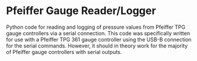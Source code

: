 # Pfeiffer Gauge Reader/Logger
Python code for reading and logging of pressure values from Pfeiffer TPG gauge controllers via a serial connection. This code was specifically written for use with a Pfeiffer TPG 361 gauge controller using the USB-B connection for the serial commands. However, it should in theory work for the majority of Pfeiffer gauge controllers with serial outputs.
